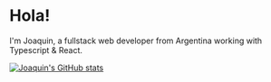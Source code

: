 # Hola!

I'm Joaquin, a fullstack web developer from Argentina working with Typescript & React.

[![Joaquin's GitHub stats](https://github-readme-stats.vercel.app/api?username=joaquinuriel)](https://github.com/joaquinuriel)

<!-- **Joaquinuriel/joaquinuriel** is a ✨ _special_ ✨ repository because its `README.md` (this file) appears on your GitHub profile.

Here are some ideas to get you started:

- 🔭 I’m currently working on ...
- 🌱 I’m currently learning ...
- 👯 I’m looking to collaborate on ...
- 🤔 I’m looking for help with ...
- 💬 Ask me about ...
- 📫 How to reach me: ...
- 😄 Pronouns: ...
- ⚡ Fun fact: ...
 -->
